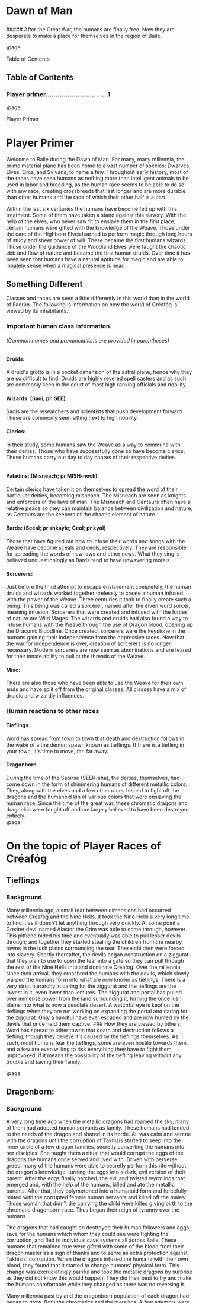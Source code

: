 <style>  
.phb#p1{ text-align:center; }  
.phb#p1:after{ display:none; }  
</style>
 
<div style='margin-top:450px;'></div>
 
# Dawn of Man
 
<div style='margin-top:25px'></div>  
<div class='wide'>  
##### After the Great War, the humans are finally free. Now they are desperate to make a place for themselves in the region of Baile.  
</div>
 
\page
 
<div class='pageNumber auto'></div>  
<div class='footnote'>Table of Contents</div>
 
## Table of Contents  
### Player primer...............................1
          
\page
 
<div class='pageNumber auto'></div>  
<div class='footnote'>Player Primer</div>
 
# Player Primer  
Welcome to Baile during the Dawn of Man. For many, many millennia, the prime material plane has been home to a vast number of species: Dwarves, Elves, Orcs, and Sylvans, to name a few. Throughout early history, most of the races have seen humans as nothing more than intelligent animals to be used in labor and breeding, as the human race seems to be able to do so with any race, creating crossbreeds that last longer and are more durable than other humans and the race of which their other half is a part.
 
Within the last six centuries the humans have become fed up with this treatment. Some of them have taken a stand against this slavery. With the help of the elves, who never saw fit to enslave them in the first place, certain humans were gifted with the knowledge of the Weave. Those under the care of the Highborn Elves learned to perform magic through long hours of study and sheer power of will. These became the first humans wizards. Those under the guidance of the Woodland Elves were taught the chaotic ebb and flow of nature and became the first human druids. Over time it has been seen that humans have a natural aptitude for magic and are able to innately sense when a magical presence is near.
 
## Something Different  
Classes and races are seen a little differently in this world than in the world of Faerûn. The following is information on how the world of Créafóg is viewed by its inhabitants.  
### Important human class information.  
###### (Common names and pronunciations are provided in parentheses)  
#### Druids:  
A druid's grotto is in a pocket dimension of the astral plane, hence why they are so difficult to find. Druids are highly revered spell casters and as such are commonly seen in the court of most high ranking officials and nobility.  
#### Wizards: (Saoi; pr. SEE)  
Saois are the researchers and scientists that push development forward. These are commonly seen sitting next to high nobility.  
#### Clerics:  
In their study, some humans saw the Weave as a way to commune with their deities. Those who have successfully done so have become clerics. These humans carry out day to day chores of their respective deities.  
```  
```  
#### Paladins: (Misneach; pr MISH-nock)  
Certain clerics have taken it on themselves to spread the word of their particular deities, becoming misneach. The Misneach are seen as knights and enforcers of the laws of man. The Misneach and Centaurs often have a relative peace so they can maintain balance between civilization and nature, as Centaurs are the keepers of the chaotic element of nature.  
#### Bards: (Scéal; pr shkayle; Ceol; pr kyol)  
Those that have figured out how to infuse their words and songs with the Weave have become scéals and ceols, respectively. They are responsible for spreading the words of new laws and other news. What they sing is believed unquestioningly as Bards tend to have unwavering morals.  
#### Sorcerers:  
Just before the third attempt to escape enslavement completely, the human druids and wizards worked together tirelessly to create a human infused with the power of the Weave. Three centuries it took to finally create such a being. This being was called a sorcerer, named after the elven word sorcer, meaning infusion. Sorcerers that were created and infused with the forces of nature are Wild Mages. The wizards and druids had also found a way to infuse humans with the Weave through the use of Dragon blood, opening up the Draconic Bloodline. Once created, sorcerers were the keystone in the humans gaining their independence from the oppressive races. Now that the war for independence is over, creation of sorcerers is no longer necessary. Modern sorcerers are now seen as abominations and are feared for their innate ability to pull at the threads of the Weave.  
#### Misc:  
There are also those who have been able to use the Weave for their own ends and have split off from the original classes. All classes have a mix of druidic and wizardly influences.
 
### Human reactions to other races  
#### Tieflings  
Word has spread from town to town that death and destruction follows in the wake of a the demon spawn known as tieflings. If there is a tiefling in your town, it's time to move, far, far away.  
#### Dragonborn  
During the time of the Saoirse (SEER-sha), the deities, themselves, had come down in the form of shimmering humans of different metallic colors. They, along with the elves and a few other races helped to fight off the dragons and the humanoid kin of various colors that were enslaving the human race. Since the time of the great war, these chromatic dragons and dragonkin were fought off and are largely believed to have been destroyed entirely.  
\page  
<div class='pageNumber auto'></div>
 
# On the topic of Player Races of Créafóg
 
## Tieflings  
### Background  
Many millennia ago, a small tear between dimensions had occurred between Créafóg and the Nine Hells. It took the Nine Hells a very long time to find it as it doesn’t let anything through very quickly. At some point a Greater devil named Alastor the Grim was able to come through, however. This pitfiend bided his time and eventually was able to pull lesser devils through; and together they started stealing the children from the nearby towns in the lush plains surrounding the tear. These children were forced into slavery. Shortly thereafter, the devils began construction on a ziggurat that they plan to use to open the tear into a gate so they can pull through the rest of the Nine Hells into and dominate Créafóg. Over the millennia since their arrival, they crossbred the humans with the devils, which slowly warped the humans form into what are now known as tieflings. There is a very strict hierarchy in caring for the ziggurat and the tieflings are the lowest in it, even lower than lemures. The ziggurat and portal has pulled over immense power from the land surrounding it, turning the once lush plains into what is now a desolate desert. A watchful eye is kept on the tieflings when they are not working on expanding the portal and caring for the ziggurat. Only a handful have ever escaped and are now hunted by the devils that once held them captive.   ### How they are viewed by others:  
Word has spread to other towns that death and destruction follows a tiefling, though they believe it's caused by the tieflings themselves. As such, most humans fear the tieflings, some are even hostile towards them, and a few are even willing to risk everything they have to fight them, unprovoked, if it means the possibility of the tiefling leaving without any trouble and saving their family.
 
\page  
<div class='pageNumber auto'></div>
 
## Dragonborn:  
### Background  
A very long time ago when the metallic dragons had roamed the sky, many of them had adopted human servants as family. These humans had tended to the needs of the dragon and shared in its horde. All was calm and serene with the dragons until the corruption of Takhisis started to seep into the inner circle of a few dragon families, secretly converting the humans into her disciples. She taught them a ritual that would corrupt the eggs of the dragons the humans once served and lived with. Driven with perverse greed, many of the humans were able to secretly perform this rite without the dragon's knowledge, turning the eggs into a dark, evil version of their parent. After the eggs finally hatched, the evil and twisted wyrmlings that emerged and, with the help of the humans, killed and ate the metallic parents. After that, they polymorphed into a humanoid form and forcefully mated with the corrupted female human servants and killed off the males. Those woman that didn't die carrying the child were killed giving birth to the chromatic dragonborn race. Thus began their reign of tyranny over the humans.
 
The dragons that had caught on destroyed their human followers and eggs, save for the humans which whom they could see were fighting the corruption, and fled to individual cave systems all across Baile. These humans that remained true were gifted with some of the blood from their dragon master as a sign of thanks and to serve as extra protection against Takhisis' corruption. When the dragons infused the humans with their own blood, they found that it started to change humans' physical form. This change was excruciatingly painful and took the metallic dragons by surprise as they did not know this would happen. They did their best to try and make the humans comfortable while they changed as there was no reversing it.
 
Many millennia past by and the dragonborn population of each dragon had began to grow. Both the chromatics and the metallics. A few attempts were made by the metallic dragons and dragonborn to free the humans from the slavery of the other races. All were met with failures. Then came what the humans now call the Saoirse. The Elves, metallic dragons and dragonborn (appearing as humanoids with a sheen that reflected their ancestry), certain sylvan races, and others had banded together to make one final attempt at freeing the humans from enslavement. It was a long and bloody war that lasted well over six centuries, until finally, they fought off the corrupted chromatic dragons and their kin. That was the first major battle won. Then came the onslaught of the orcs, the evil sylvans, drow, duergar, and even goblins. The fight became more and more intense as the side for humans began winning. Finally, in the eighth century, the humans were completely free. All races fighting for slavery were forced away (the evil elves and dwarves were forced underground and have become what is known as the drow and duergar races, respectively) and those fighting against slavery went back to their respective homes. The metallic dragons and dragonborn could finally go back to their true forms in peace away from the humans.
 
Very few humans knew the true form of these shimmering humans, the rest regarded them as gods that walked this plane fighting for their freedom and survival. Many of those that did know the true form of the dragons have since died off without passing their knowledge. So for the rest of humanity, the metallic dragons had died off and all dragons are regarded as evil since the only dragons they ever saw in the Saoirse were the chromatic ones. Even less knew of the existence of the dragonborn and any human that encounters a dragonborn will instinctually either run or become aggressive towards the monster that stands before them.
 
### Human Reactions  
During the time of the Saoirse, the deities, themselves, had come down in the form of shimmering humans of different metallic colors. They, along with the elves and a few other races helped to fight off the dragons and the humanoid kin of various colors that were enslaving the human race. Since the time of the great war, these chromatic dragons and dragonkin were fought off and are largely believed to have been destroyed entirely.
   

\page  
<div class='pageNumber auto'></div>
 
<div class='descriptive'>  
Put this in the end under Glossary  
</div>  
# On the Topic of Natural Language  
### Common tongue terminology  
###### Créafóg (CRA-fig) is the term the humans use when referring to the planet. (Soil, earth)  
###### Dáil (DAW-ill) describes a tryst or a meeting  
###### Fáilte (FALL-tcha) is a welcoming greeting  
###### Saoirse (SEER-sha) is the name of the war that finally won their independence (Freedom, liberty)  
###### Sláinte (SLAN-tcha) is a toast  
###### Taoiseach (TEE-shock) is a leader. As we would see a King or Empress. Taoiseach is a unisex term.
 
\page  
<div class='pageNumber auto'></div>
 
# Baile  
<img  
src='http://i1028.photobucket.com/albums/y347/flynnmcleod/Baile_zpshng7kgym.png'  
style='position:absolute;width:700px' />  
\page  
<div class='pageNumber auto'></div>  
<div class='footnote'>Regions of Baile</div>
 
# Regions of Baile: A note to DMs  
After the Saoirse, the humans were given four neighboring regions which are safeguarded against invaders, Nirani in the north, Rybeth to the west, Aladewyr to the east, and Erolyn to the South. The humans have been given one thousand years to make their claim on the world before that safeguard is lifted completely.
 
There are many who would see the humans back in slavery and give the humans no end of trouble. Every region has its own challenges to work through. Ask your players in which region they would like to play. Feel free to give a short, vague synopsis that will catch their attention.
 
###### > Tier 1 party to start. Environment levels with the characters  
###### > Each region will describe major plot areas as well as minor plot areas  
###### > After the initial introductory plot, the party will be given choices as to where the wish to go next. The direction they chose not to pursue will have guidelines for what develops while the party is elsewhere.  
###### > Boxes are meant to be read to the players. Feel free to modify to box text as needed.  
###### > (pr __) denotes pronunciations.  
###### > **Bolded text denotes stat blocks to be used**
   

\page  
<div class='pageNumber auto'></div>
 
# Bailen Guilds
 
\page  
<div class='pageNumber auto'></div>
 
# Nirani and Marwolaeth
 
\page  
<div class='pageNumber auto'></div>
 
# Rybeth and the Callobre Forest
 
\page  
<div class='pageNumber auto'></div>
 
# Aladewyr and the Dreadmire
 
\page  
<div class='pageNumber auto'></div>
 
# Erolyn and Thadrinnor.  
The road between Fairfield Keep, and Port Aldshore has always been a perilous one.
 
## Baloratukkin  
Thusly named after the lush, green rolling hills on which it stands, Baloratukkin, translated to the common tongue as green skin, is the single most strongest fortress in the orcish society. It is said that Luthic came to the Prime Material Plane long ago and created this stronghold to prevent her orcish children from fighting themselves to extinction. By no means a safe haven, it is still recognized by all orcs on Créafóg as []. After its creation, Baloratukkin was handed to Gruumsh to rule over it, so long as []. After Gruumsh took over, he began calling the fort Gijaklod, meaning blood ridge, after the brutality displayed by his chosen few. Grutok the Brutal, an **Orc War Chief**, sits at the head of the fortress with [], **Orc Blade of Ilneval**, and six **Orc Eyes of Gruumsh** that serve as bodyguards.
 
## Background  
Granny Gretta Greenteeth, an **Annis Hag**, is upset that the humans have carved a path through her precious forest. In an effort to push back the humans, she's devised a way to use the orcs to her advantage. Appearing to them as a Bear Woman, Granny Greenteeth has been whispering in the ears of the orcish cult leaders Shamog Skin Flayer of Bahgtru, Ruhk the Filthy of Yurtrus and Baggi Death Spear of Shargaas. Under this guise, she makes a claim that she and the other Bear Women have received visions from Luthic, herself, that she and the other Gods are unhappy with Grutok the Brutal's current []. Granny claims that to win their god's favor in overthrowing and ruling the Stronghold they must each go out and destroy the human settlements. The first one back will have the strength needed to become the leader.
 
## Arriving at the Fort
 
<div class='descriptive'>  
You stand outside Fort Strongwater, a relatively new fort constructed to be a mid point between Fairfield, the capital city of Erolyn, and Port Aldshore. You hear the words of Taoiseach (TEE-shock; meaning leader) Baltair Matanach ring through your mind to stop the sieges against the Fort lead by the orcs. You can see that the fort looks visibly and hurriedly repaired in many areas.
 
Upon entering the fort, you see a few buildings, but many tents as opposed to actual stone and mortar buildings. You get a sense that with all the raids, there hasn't been much time to make a truly permanent structure.  
</div>
 
The party is free to explore the fort as desired. The fort is described on the following page. When the party is finished with there business, they should make their way toward the captain's quarters. The small hovel has two guards posted outside the building. Upon entering the building, the party will see Captain Bhaltaire Gill, a long time war **veteran** having received word of the new arrivals, is waiting patiently for the party to enter along with his scribe Aodh Ciar (pr Eh Keer), sitting at a small map table and a number of **guards** equal to the party size plus four.
 
## A Cry for Help
 
## Orc Encampment
 
\page  
<div class='pageNumber auto'></div>  
# Fort Strongwater
   

\page  
<div class='pageNumber auto'></div>
 
# Fryk's Labyrinthe